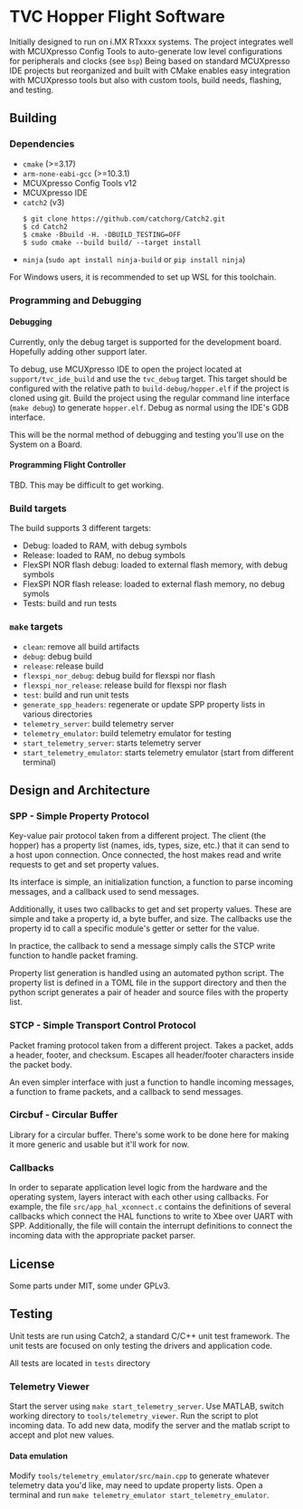 # TVC Hopper Flight Software

Initially designed to run on i.MX RTxxxx systems.
The project integrates well with MCUXpresso Config Tools to auto-generate low level configurations for peripherals and clocks (see `bsp`)
Being based on standard MCUXpresso IDE projects but reorganized and built with CMake enables easy integration with MCUXpresso tools
but also with custom tools, build needs, flashing, and testing.

## Building

### Dependencies

- `cmake` (>=3.17)
- `arm-none-eabi-gcc` (>=10.3.1)
- MCUXpresso Config Tools v12
- MCUXpresso IDE
- `catch2` (v3)
    ```
    $ git clone https://github.com/catchorg/Catch2.git
    $ cd Catch2
    $ cmake -Bbuild -H. -DBUILD_TESTING=OFF
    $ sudo cmake --build build/ --target install
    ```
- `ninja` (`sudo apt install ninja-build` or `pip install ninja`)

For Windows users, it is recommended to set up WSL for this toolchain.

### Programming and Debugging

#### Debugging

Currently, only the debug target is supported for the development board. Hopefully adding other support later.

To debug, use MCUXpresso IDE to open the project located at `support/tvc_ide_build` and use the `tvc_debug` target.
This target should be configured with the relative path to `build-debug/hopper.elf` if the project is cloned using git.
Build the project using the regular command line interface (`make debug`) to generate `hopper.elf`.
Debug as normal using the IDE's GDB interface.

This will be the normal method of debugging and testing you'll use on the System on a Board.

#### Programming Flight Controller

TBD. This may be difficult to get working.

### Build targets

The build supports 3 different targets:

- Debug: loaded to RAM, with debug symbols
- Release: loaded to RAM, no debug symbols
- FlexSPI NOR flash debug: loaded to external flash memory, with debug symbols
- FlexSPI NOR flash release: loaded to external flash memory, no debug symols
- Tests: build and run tests


### `make` targets

- `clean`: remove all build artifacts
- `debug`: debug build
- `release`: release build
- `flexspi_nor_debug`: debug build for flexspi nor flash
- `flexspi_nor_release`: release build for flexspi nor flash
- `test`: build and run unit tests
- `generate_spp_headers`: regenerate or update SPP property lists in various directories
- `telemetry_server`: build telemetry server
- `telemetry_emulator`: build telemetry emulator for testing
- `start_telemetry_server`: starts telemetry server
- `start_telemetry_emulator`: starts telemetry emulator (start from different terminal)


## Design and Architecture

### SPP - Simple Property Protocol

Key-value pair protocol taken from a different project. The client (the hopper) has a property list (names, ids, types, size, etc.) that
it can send to a host upon connection. Once connected, the host makes read and write requests to get and set property values.

Its interface is simple, an initialization function, a function to parse incoming messages, and a callback used to send messages.

Additionally, it uses two callbacks to get and set property values. These are simple and take a property id, a byte buffer, and size.
The callbacks use the property id to call a specific module's getter or setter for the value.

In practice, the callback to send a message simply calls the STCP write function to handle packet framing.

Property list generation is handled using an automated python script. The property list is defined in a TOML file in the support directory
and then the python script generates a pair of header and source files with the property list.

### STCP - Simple Transport Control Protocol

Packet framing protocol taken from a different project. Takes a packet, adds a header, footer, and checksum. Escapes all header/footer characters
inside the packet body.

An even simpler interface with just a function to handle incoming messages, a function to frame packets, and a callback to send messages.

### Circbuf - Circular Buffer

Library for a circular buffer. There's some work to be done here for making it more generic and usable but it'll work for now.

### Callbacks

In order to separate application level logic from the hardware and the operating system, layers interact with each other
using callbacks. For example, the file `src/app_hal_xconnect.c` contains the definitions of several callbacks which
connect the HAL functions to write to Xbee over UART with SPP. Additionally, the file will contain the interrupt definitions
to connect the incoming data with the appropriate packet parser.

## License

Some parts under MIT, some under GPLv3.

## Testing

Unit tests are run using Catch2, a standard C/C++ unit test framework.
The unit tests are focused on only testing the drivers and application code.

All tests are located in `tests` directory

### Telemetry Viewer

Start the server using `make start_telemetry_server`.
Use MATLAB, switch working directory to `tools/telemetry_viewer`. Run the script to plot incoming data.
To add new data, modify the server and the matlab script to accept and plot new values.

#### Data emulation

Modify `tools/telemetry_emulator/src/main.cpp` to generate whatever telemetry data you'd like, may need to update property
lists.
Open a terminal and run `make telemetry_emulator start_telemetry_emulator`.



